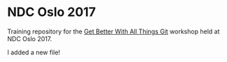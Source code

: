 # NDC Oslo 2017

Training repository for the [Get Better With All Things Git][1] workshop held
at NDC Oslo 2017.

[1]: https://github.com/asbjornu/get-better-with-all-things-git

I added a new file!
